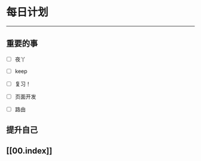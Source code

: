 
# 每日计划
---
## 重要的事

- [ ]    夜丫
- [ ]   keep
- [ ]  复习！
- [ ] 页面开发
- [ ] 路由



## 提升自己

  



## [[00.index]]










